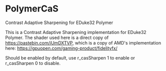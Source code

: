 # PolymerCaS
Contrast Adaptive Sharpening for EDuke32 Polymer

This is a Contrast Adaptive Sharpening implementation for EDuke32 Polymer. The shader used here is a direct copy of https://pastebin.com/iUmDXTVP, which is a copy of AMD's implementation here: https://gpuopen.com/gaming-product/fidelityfx/

Should be enabled by default, use r_casSharpen 1 to enable or r_casSharpen 0 to disable. 
